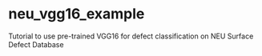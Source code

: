 # neu_vgg16_example
Tutorial to use pre-trained VGG16 for defect classification on NEU Surface Defect Database
